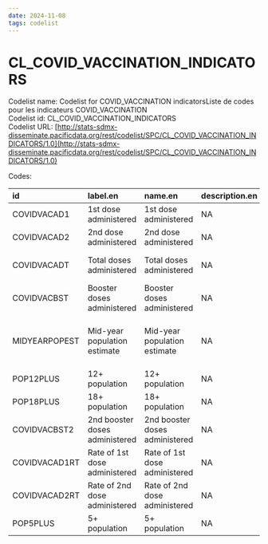 ```yaml
---
date: 2024-11-08
tags: codelist
---
```


# CL_COVID_VACCINATION_INDICATORS

Codelist name: Codelist for COVID_VACCINATION indicatorsListe de codes pour les indicateurs COVID_VACCINATION  
Codelist id: CL_COVID_VACCINATION_INDICATORS  
Codelist URL: [http://stats-sdmx-disseminate.pacificdata.org/rest/codelist/SPC/CL_COVID_VACCINATION_INDICATORS/1.0](http://stats-sdmx-disseminate.pacificdata.org/rest/codelist/SPC/CL_COVID_VACCINATION_INDICATORS/1.0)  

Codes:  

|id            |label.en                       |name.en                        |description.en |label.fr                                      |name.fr                                       |description.fr |
|:-------------|:------------------------------|:------------------------------|:--------------|:---------------------------------------------|:---------------------------------------------|:--------------|
|COVIDVACAD1   |1st dose administered          |1st dose administered          |NA             |1ère dose administrée                         |1ère dose administrée                         |NA             |
|COVIDVACAD2   |2nd dose administered          |2nd dose administered          |NA             |2ème dose administrée                         |2ème dose administrée                         |NA             |
|COVIDVACADT   |Total doses administered       |Total doses administered       |NA             |Doses totales administrées                    |Doses totales administrées                    |NA             |
|COVIDVACBST   |Booster doses administered     |Booster doses administered     |NA             |Doses de rappel administrées                  |Doses de rappel administrées                  |NA             |
|MIDYEARPOPEST |Mid-year population estimate   |Mid-year population estimate   |NA             |Estimation de la population en milieu d'année |Estimation de la population en milieu d'année |NA             |
|POP12PLUS     |12+ population                 |12+ population                 |NA             |Population 12+                                |Population 12+                                |NA             |
|POP18PLUS     |18+ population                 |18+ population                 |NA             |Population 18+                                |Population 18+                                |NA             |
|COVIDVACBST2  |2nd booster doses administered |2nd booster doses administered |NA             |2ème doses de rappel administrées             |2ème doses de rappel administrées             |NA             |
|COVIDVACAD1RT |Rate of 1st dose administered  |Rate of 1st dose administered  |NA             |Taux de 1ère dose administrée                 |Taux de 1ère dose administrée                 |NA             |
|COVIDVACAD2RT |Rate of 2nd dose administered  |Rate of 2nd dose administered  |NA             |Taux de 2e dose administrée                   |Taux de 2e dose administrée                   |NA             |
|POP5PLUS      |5+ population                  |5+ population                  |NA             |Population 5+                                 |Population 5+                                 |NA             |
